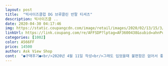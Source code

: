 ```yaml
---
layout: post 
title:  "빅사이즈클럽 DG 브루클린 반팔 티셔츠" 
description: 빅사이즈클 ..
date: 2020-04-30 04:17:46 
img: https://static.coupangcdn.com/image/retail/images/2020/02/13/15/3/562ba8a2-0d30-4100-bcb7-4368039b08dc.jpg 
linkUrl: https://link.coupang.com/re/AFFSDP?lptag=AF3600438&subid=ahnPublicAsk&pageKey=1271510335&itemId=2276255454&vendorItemId=70273425278&traceid=V0-113-02ed53e58c73962f 
categories: [1002] 
color: A566FF 
price: 14500 
author: Ask View Shop 
cont:  "●구매후기●<br/>2020년 4월 11일 작성<br/>그래도 입었을때 불편함은 없어서 좋아요<br/>남자 175cm 100kg<br/>남편은 딱 좋다면서 입어요.<br/><br/>모델을 봤을 때는 잘 몰랐는데 티를 큰거사고 보니 살짝 가오리핏이예요.<br/><br/>사이즈가 맞아서 좋았고 여기집 옷들이 저랑 사이즈가 맞는거 같아서 자주 애용하겠습니다^^<br/>여름이고해서 조금 크게 입고싶어서  3xl~4xl사이즈로 주문했는데 생각보다 마니 크네요.<br/><br/>여자 170cm 78kg<br/>연보라색 예쁘고 티는 얇아요.<br/><br/>음.<br/>.<br/>  잘 늘어나겠어요.<br/><br/>이 가격에 이 티 비싸게 느껴져요.<br/><br/>저한테는 너무 크고~~ 너무너무너무 커요.<br/><br/>" 
---
```

